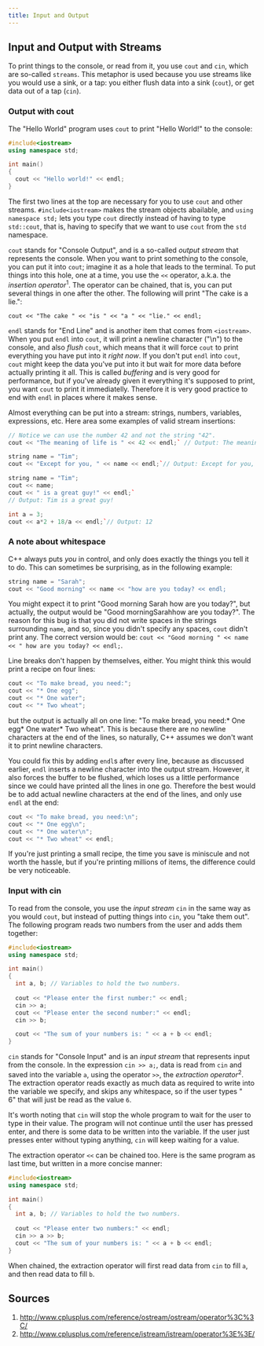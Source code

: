 ```yaml
---
title: Input and Output
---
```


## Input and Output with Streams

To print things to the console, or read from it, you use `cout` and `cin`, which are so-called `streams`. This metaphor is used because you use streams like you would use a sink, or a tap: you either flush data into a sink (`cout`), or get data out of a tap (`cin`).

### Output with cout

The "Hello World" program uses `cout` to print "Hello World!" to the console:

```C++
#include<iostream>
using namespace std; 

int main()
{
  cout << "Hello world!" << endl;
}
```
The first two lines at the top are necessary for you to use `cout` and other streams. `#include<iostream>` makes the stream objects abailable, and `using namespace std;` lets you type `cout` directly instead of having to type `std::cout`, that is, having to specify that we want to use `cout` from the `std` namespace.

`cout` stands for "Console Output", and is a so-called _output stream_ that represents the console. When you want to print something to the console, you can put it into `cout`; imagine it as a hole that leads to the terminal. To put things into this hole, one at a time, you use the `<<` operator, a.k.a. the _insertion operator_<sup>1</sup>. The operator can be chained, that is, you can put several things in one after the other. The following will print "The cake is a lie.":

`cout << "The cake " << "is " << "a " << "lie." << endl;`

`endl` stands for "End Line" and is another item that comes from `<iostream>`. When you put `endl` into `cout`, it will print a newline character ("\n") to the console, and also _flush_ `cout`, which means that it will force `cout` to print everything you have put into it *right now*. If you don't put `endl` into `cout`, `cout` might keep the data you've put into it but wait for more data before actually printing it all. This is called _buffering_ and is very good for performance, but if you've already given it everything it's supposed to print, you want `cout` to print it immediatelly. Therefore it is very good practice to end with `endl` in places where it makes sense.

Almost everything can be put into a stream: strings, numbers, variables, expressions, etc. Here area some examples of valid stream insertions:

```C++
// Notice we can use the number 42 and not the string "42". 
cout << "The meaning of life is " << 42 << endl;` // Output: The meaning of life is 42
```

```C++
string name = "Tim";
cout << "Except for you, " << name << endl;`// Output: Except for you, Tim
```

```C++
string name = "Tim";
cout << name;
cout << " is a great guy!" << endl;`
// Output: Tim is a great guy!
```

```C++
int a = 3;
cout << a*2 + 18/a << endl;`// Output: 12
```

### A note about whitespace

C++ always puts *you* in control, and only does exactly the things you tell it to do. This can sometimes be surprising, as in the following example:

```C++
string name = "Sarah";
cout << "Good morning" << name << "how are you today? << endl;
```
You might expect it to print "Good morning Sarah how are you today?", but actually, the output would be "Good morningSarahhow are you today?". The reason for this bug is that you did not write spaces in the strings surrounding `name`, and so, since you didn't specify any spaces, `cout` didn't print any. The correct version would be: `cout << "Good morning " << name << " how are you today? << endl;`.

Line breaks don't happen by themselves, either. You might think this would print a recipe on four lines:

```C++
cout << "To make bread, you need:";
cout << "* One egg";
cout << "* One water";
cout << "* Two wheat";
```
but the output is actually all on one line: "To make bread, you need:* One egg* One water* Two wheat". This is because there are no newline characters at the end of the lines, so naturally, C++ assumes we don't want it to print newline characters.

You could fix this by adding `endl`s after every line, because as discussed earlier, `endl` inserts a newline character into the output stream. However, it also forces the buffer to be flushed, which loses us a little performance since we could have printed all the lines in one go. Therefore the best would be to add actual newline characters at the end of the lines, and only use `endl` at the end:
```C++
cout << "To make bread, you need:\n";
cout << "* One egg\n";
cout << "* One water\n";
cout << "* Two wheat" << endl;
```
If you're just printing a small recipe, the time you save is miniscule and not worth the hassle, but if you're printing millions of items, the difference could be very noticeable.

### Input with cin

To read from the console, you use the _input stream_ `cin` in the same way as you would `cout`, but instead of putting things into `cin`, you "take them out". The following program reads two numbers from the user and adds them together:
```C++
#include<iostream>
using namespace std; 

int main()
{
  int a, b; // Variables to hold the two numbers.
  
  cout << "Please enter the first number:" << endl;
  cin >> a;
  cout << "Please enter the second number:" << endl;
  cin >> b;

  cout << "The sum of your numbers is: " << a + b << endl;
}
```

`cin` stands for "Console Input" and is an _input stream_ that represents input from the console. In the expression `cin >> a;`, data is read from `cin` and saved into the variable `a`, using the operator `>>`, the _extraction operator_<sup>2</sup>. The extraction operator reads exactly as much data as required to write into the variable we specify, and skips any whitespace, so if the user types "       6" that will just be read as the value `6`.

It's worth noting that `cin` will stop the whole program to wait for the user to type in their value. The program will not continue until the user has pressed enter, and there is some data to be written into the variable. If the user just presses enter without typing anything, `cin` will keep waiting for a value.

The extraction operator `<<` can be chained too. Here is the same program as last time, but written in a more concise manner:
```C++
#include<iostream>
using namespace std; 

int main()
{
  int a, b; // Variables to hold the two numbers.
  
  cout << "Please enter two numbers:" << endl;
  cin >> a >> b;
  cout << "The sum of your numbers is: " << a + b << endl;
}
```
When chained, the extraction operator will first read data from `cin` to fill `a`, and then read data to fill `b`.



## Sources
1. http://www.cplusplus.com/reference/ostream/ostream/operator%3C%3C/
2. http://www.cplusplus.com/reference/istream/istream/operator%3E%3E/
